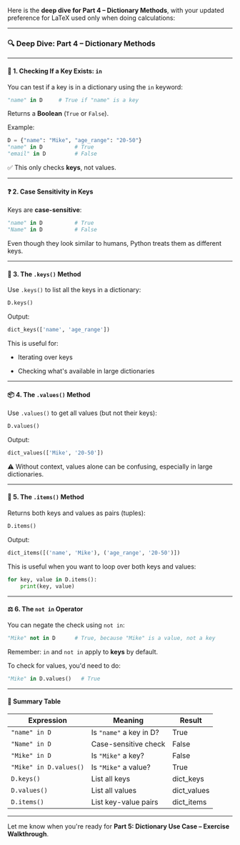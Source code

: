 Here is the **deep dive for Part 4 – Dictionary Methods**, with your updated preference for LaTeX used only when doing calculations:

---

### 🔍 **Deep Dive: Part 4 – Dictionary Methods**

---

#### 🧪 1. Checking If a Key Exists: `in`

You can test if a key is in a dictionary using the `in` keyword:

```python
"name" in D     # True if "name" is a key
```

Returns a **Boolean** (`True` or `False`).

Example:

```python
D = {"name": "Mike", "age_range": "20-50"}
"name" in D          # True
"email" in D         # False
```

✅ This only checks **keys**, not values.

---

#### ❓ 2. Case Sensitivity in Keys

Keys are **case-sensitive**:

```python
"name" in D          # True
"Name" in D          # False
```

Even though they look similar to humans, Python treats them as different keys.

---

#### 🔄 3. The `.keys()` Method

Use `.keys()` to list all the keys in a dictionary:

```python
D.keys()
```

Output:

```python
dict_keys(['name', 'age_range'])
```

This is useful for:

- Iterating over keys
    
- Checking what's available in large dictionaries
    

---

#### 📦 4. The `.values()` Method

Use `.values()` to get all values (but not their keys):

```python
D.values()
```

Output:

```python
dict_values(['Mike', '20-50'])
```

⚠️ Without context, values alone can be confusing, especially in large dictionaries.

---

#### 🧷 5. The `.items()` Method

Returns both keys and values as pairs (tuples):

```python
D.items()
```

Output:

```python
dict_items([('name', 'Mike'), ('age_range', '20-50')])
```

This is useful when you want to loop over both keys and values:

```python
for key, value in D.items():
    print(key, value)
```

---

#### ⚖️ 6. The `not in` Operator

You can negate the check using `not in`:

```python
"Mike" not in D      # True, because "Mike" is a value, not a key
```

Remember: `in` and `not in` apply to **keys** by default.

To check for values, you'd need to do:

```python
"Mike" in D.values()   # True
```

---

#### 🧠 Summary Table

|Expression|Meaning|Result|
|---|---|---|
|`"name" in D`|Is `"name"` a key in D?|True|
|`"Name" in D`|Case-sensitive check|False|
|`"Mike" in D`|Is `"Mike"` a key?|False|
|`"Mike" in D.values()`|Is `"Mike"` a value?|True|
|`D.keys()`|List all keys|dict_keys|
|`D.values()`|List all values|dict_values|
|`D.items()`|List key-value pairs|dict_items|

---

Let me know when you're ready for **Part 5: Dictionary Use Case – Exercise Walkthrough**.